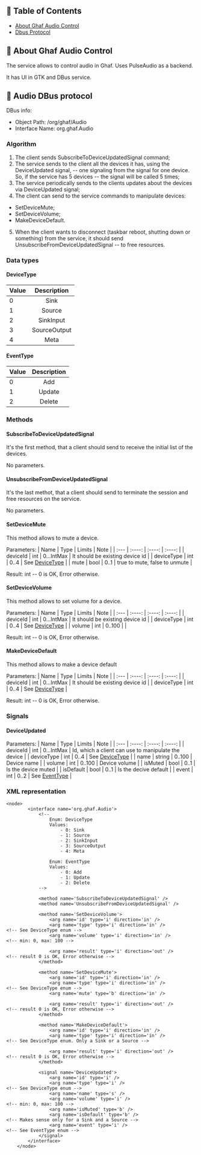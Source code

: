 <!--
    Copyright 2022-2024 TII (SSRC) and the Ghaf contributors
    SPDX-License-Identifier: CC-BY-SA-4.0
-->

## 📝 Table of Contents

- [About Ghaf Audio Control](#about)
- [Dbus Protocol](#dbus_protocol)

## 🧐 About Ghaf Audio Control <a name = "about"></a>

The service allows to control audio in Ghaf. Uses PulseAudio as a backend.

It has UI in GTK and DBus service.

## 🏁 Audio DBus protocol <a name = "dbus_protocol"></a>

DBus info:
  - Object Path: /org/ghaf/Audio
  - Interface Name: org.ghaf.Audio


### Algorithm

1. The client sends SubscribeToDeviceUpdatedSignal command;
2. The service sends to the client all the devices it has, using the DeviceUpdated signal, -- one signaling from the signal for one device. So, if the service has 5 devices -- the signal will be called 5 times;
3. The service periodically sends to the clients updates about the devices via DeviceUpdated signal;
4. The client can send to the service commands to manipulate devices:
  - SetDeviceMute;
  - SetDeviceVolume;
  - MakeDeviceDefault. 
5. When the client wants to disconnect (taskbar reboot, shutting down or something) from the service, it should send UnsubscribeFromDeviceUpdatedSignal -- to free resources.

### Data types

#### DeviceType <a name = "deviceType"></a>

| Value      | Description |
| :---        |    :----:   |
| 0 | Sink |
| 1 | Source |
| 2 | SinkInput |
| 3 | SourceOutput |
| 4 | Meta |

#### EventType <a name = "eventType"></a>

| Value      | Description |
| :---        |    :----:   |
| 0 | Add |
| 1 | Update |
| 2 | Delete |

### Methods

#### SubscribeToDeviceUpdatedSignal

It's the first method, that a client should send to receive the initial list of the devices.

No parameters.

#### UnsubscribeFromDeviceUpdatedSignal

It's the last methot, that a client should send to terminate the session and free resources on the service.

No parameters.

#### SetDeviceMute

This method allows to mute a device.

Parameters:
| Name | Type   | Limits | Note   |
| :--- | :----: | :----: | :----: |
| deviceId | int | 0...IntMax | It should be existing device id |
| deviceType | int | 0..4 | See [DeviceType](#deviceType) |
| mute | bool | 0..1 | true to mute, false to unmute |

Result: int -- 0 is OK, Error otherwise.

#### SetDeviceVolume


This method allows to set volume for a device.

Parameters:
| Name | Type   | Limits | Note   |
| :--- | :----: | :----: | :----: |
| deviceId | int | 0...IntMax | It should be existing device id |
| deviceType | int | 0..4 | See [DeviceType](#deviceType) |
| volume | int | 0..100 |  |

Result: int -- 0 is OK, Error otherwise.

#### MakeDeviceDefault

This method allows to make a device default

Parameters:
| Name | Type   | Limits | Note   |
| :--- | :----: | :----: | :----: |
| deviceId | int | 0...IntMax | It should be existing device id |
| deviceType | int | 0..4 | See [DeviceType](#deviceType) |

Result: int -- 0 is OK, Error otherwise.

### Signals

#### DeviceUpdated

Parameters:
| Name | Type   | Limits | Note   |
| :--- | :----: | :----: | :----: |
| deviceId | int | 0...IntMax | Id, which a client can use to manipulate the device |
| deviceType | int | 0..4 | See [DeviceType](#deviceType) |
| name | string | 0..100 | Device name |
| volume | int | 0..100 | Device volume |
| isMuted | bool | 0..1 | Is the device muted |
| isDefault | bool | 0..1 | Is the decive default |
| event | int | 0..2 | See [EventType](#eventType) |

### XML representation

```
<node>
        <interface name='org.ghaf.Audio'>
            <!--
                Enum: DeviceType
                Values:
                    - 0: Sink
                    - 1: Source
                    - 2: SinkInput
                    - 3: SourceOutput
                    - 4: Meta

                Enum: EventType
                Values:
                    - 0: Add
                    - 1: Update
                    - 2: Delete
            -->

            <method name='SubscribeToDeviceUpdatedSignal' />
            <method name='UnsubscribeFromDeviceUpdatedSignal' />

            <method name='SetDeviceVolume'>
                <arg name='id' type='i' direction='in' />
                <arg name='type' type='i' direction='in' />         <!-- See DeviceType enum -->
                <arg name='volume' type='i' direction='in' />       <!-- min: 0, max: 100 -->

                <arg name='result' type='i' direction='out' />      <!-- result 0 is OK, Error otherwise -->
            </method>

            <method name='SetDeviceMute'>
                <arg name='id' type='i' direction='in' />
                <arg name='type' type='i' direction='in' />         <!-- See DeviceType enum -->
                <arg name='mute' type='b' direction='in' />

                <arg name='result' type='i' direction='out' />      <!-- result 0 is OK, Error otherwise -->
            </method>

            <method name='MakeDeviceDefault'>
                <arg name='id' type='i' direction='in' />
                <arg name='type' type='i' direction='in' />         <!-- See DeviceType enum. Only a Sink or a Source -->

                <arg name='result' type='i' direction='out' />      <!-- result 0 is OK, Error otherwise -->
            </method>

            <signal name='DeviceUpdated'>
                <arg name='id' type='i' />
                <arg name='type' type='i' />                         <!-- See DeviceType enum -->
                <arg name='name' type='s' />
                <arg name='volume' type='i' />                       <!-- min: 0, max: 100 -->
                <arg name='isMuted' type='b' />
                <arg name='isDefault' type='b' />                    <!-- Makes sense only for a Sink and a Source -->
                <arg name='event' type='i' />                        <!-- See EventType enum -->
            </signal>
        </interface>
    </node>
```

